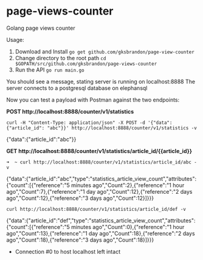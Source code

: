 # page-views-counter
Golang page views counter

Usage:

1. Download and Install ```go get github.com/gksbrandon/page-view-counter```
2. Change directory to the root path ```cd $GOPATH/src/github.com/gksbrandon/page-views-counter```
3. Run the API ```go run main.go```

You should see a message, stating server is running on localhost:8888
The server connects to a postgresql database on elephansql

Now you can test a payload with Postman against the two endpoints:

**POST http://localhost:8888/counter/v1/statistics**

```curl -H "Content-Type: application/json" -X POST -d '{"data": {"article_id": "abc"}}' http://localhost:8888/counter/v1/statistics -v```

{"data":{"article_id":"abc"}}

**GET http://localhost:8888/counter/v1/statistics/article_id/{{article_id}}**

```➜  ~ curl http://localhost:8888/counter/v1/statistics/article_id/abc -v```

{"data":{"article_id":"abc","type":"statistics_article_view_count","attributes":{"count":[{"reference":"5 minutes ago","Count":2},{"reference":"1 hour ago","Count":7},{"reference":"1 day ago","Count":12},{"reference":"2 days ago","Count":12},{"reference":"3 days ago","Count":12}]}}}

```curl http://localhost:8888/counter/v1/statistics/article_id/def -v```

{"data":{"article_id":"def","type":"statistics_article_view_count","attributes":{"count":[{"reference":"5 minutes ago","Count":0},{"reference":"1 hour ago","Count":13},{"reference":"1 day ago","Count":18},{"reference":"2 days ago","Count":18},{"reference":"3 days ago","Count":18}]}}}
* Connection #0 to host localhost left intact
